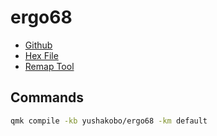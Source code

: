 # ergo68
* [Github](https://github.com/yushakobo/build-documents/tree/master/Ergo68)
* [Hex File](https://remap-keys.app/catalog/qIgO7rOq7GMRsGf6QhlY/firmware)
* [Remap Tool](https://qmk018.remap-keys.app/configure)

## Commands
```bash
qmk compile -kb yushakobo/ergo68 -km default
```
